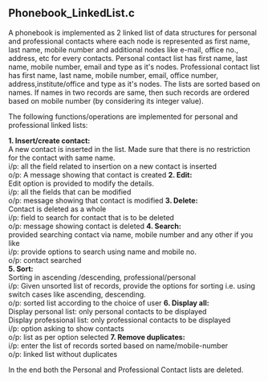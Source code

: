 ## Phonebook_LinkedList.c

A phonebook is implemented as 2 linked list of data structures for personal and professional contacts where each node is represented as first name, last name, mobile number and additional nodes like e-mail, office no., address, etc for every contacts. Personal contact list has first name, last name, mobile number, email and type as it's nodes. Professional contact list has first name, last name, mobile number, email, office number, address,institute/office and type as it's nodes. The lists are sorted based on names. If names in two records are same, then such records are ordered based on mobile number (by considering its integer value).

The following functions/operations are implemented for personal and professional linked lists:

**1. Insert/create contact:**  
A new contact is inserted in the list. Made sure that there is no restriction for the contact with same name.  
i/p: all the field related to insertion on a new contact  is inserted  
o/p: A message showing that contact is created
**2. Edit:**    
Edit option is provided to modify the details.  
i/p: all the fields that can be modified  
o/p: message showing that contact is modified
**3. Delete:**    
Contact is deleted as a whole  
i/p: field to search for contact that is to be deleted  
o/p: message showing contact is deleted
**4. Search:**    
provided searching contact via name, mobile number and any other if you like  
i/p: provide options to search using name and mobile no.  
o/p: contact searched  
**5. Sort:**    
Sorting in ascending /descending, professional/personal  
i/p: Given unsorted list of records, provide the options for sorting i.e. using
switch cases like ascending, descending.  
o/p: sorted list according to the choice of user
**6. Display all:**    
Display personal list: only personal contacts to be displayed  
Display professional list: only professional contacts to be displayed  
i/p: option asking to show contacts  
o/p: list as per option selected
**7. Remove duplicates:**  
i/p: enter the list of records sorted based on name/mobile-number  
o/p: linked list without duplicates  

In the end both the Personal and Professional Contact lists are deleted.

